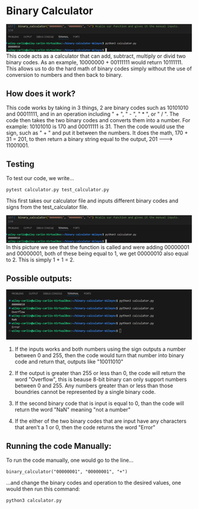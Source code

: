 # Binary Calculator
![alt text](image.png)
This code acts as a calculator that can add, subtract, multiply or divid two binary codes. As an example, 10000000 + 00111111 would return 10111111. This allows us to do the hard math of binary codes simply without the use of conversion to numbers and then back to binary.

## How does it work?
This code works by taking in 3 things, 2 are binary codes such as 10101010 and 00011111, and in an operation including " + ", " - ", " * ", or " / ". The code then takes the two binary codes and converts them into a number. For example: 10101010 is 170 and 00011111 is 31. Then the code would use the sign, such as " + " and put it between the numbers. It does the math, 170 + 31 = 201, to then return a binary string equal to the output, 201 ---> 11001001.

## Testing
To test our code, we write...
```
pytest calculator.py test_calculator.py
```
This first takes our calculator file and inputs different binary codes and signs from the test_calculator file.

![alt text](image-1.png)
In this picture we see that the function is called and were adding 00000001 and 00000001, both of these being equal to 1, we get 00000010 also equal to 2. This is simply 1 + 1 = 2.

## Possible outputs:
![alt text](image-2.png)
1. If the inputs works and both numbers using the sign outputs a number between 0 and 255, then the code would turn that number into binary code and return that, outputs like "10011010"

2. If the output is greater than 255 or less than 0, the code will return the word "Overflow", this is beause 8-bit binary can only support numbers between 0 and 255. Any numbers greater than or less than those boundries cannot be represented by a single binary code.

3. If the second binary code that is input is equal to 0, than the code will return the word "NaN" meaning "not a number"

4. If the either of the two binary codes that are input have any characters that aren't a 1 or 0, then the code returns the word "Error"
## Running the code Manually:
To run the code manually, one would go to the line...
```
binary_calculator("00000001", "00000001", "+")
```
...and change the binary codes and operation to the desired values, one would then run this command:
```
python3 calculator.py
```
